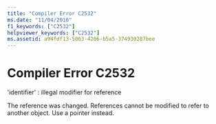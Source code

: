 ```yaml
---
title: "Compiler Error C2532"
ms.date: "11/04/2016"
f1_keywords: ["C2532"]
helpviewer_keywords: ["C2532"]
ms.assetid: a94fdf13-5063-4206-b5a5-374930287bee
---
```

# Compiler Error C2532

'identifier' : illegal modifier for reference

The reference was changed. References cannot be modified to refer to another object. Use a pointer instead.
